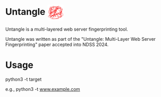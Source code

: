 # Untangle <img align="center" width="50" height="50" src="untangle-logo.png" />
Untangle is a multi-layered web server fingerprinting tool.


Untangle was written as part of the "Untangle: Multi-Layer Web Server Fingerprinting" paper accepted into NDSS 2024.

# Usage

python3 -t target

e.g., python3 -t www.example.com
